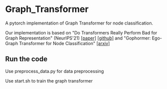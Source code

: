 # Graph_Transformer
A pytorch implementation of Graph Transformer for node classification.

Our implementation is based on "Do Transformers Really Perform Bad for Graph Representation" (NeurIPS'21) [[paper]](https://proceedings.neurips.cc/paper/2021/hash/f1c1592588411002af340cbaedd6fc33-Abstract.html) [[github]](https://github.com/microsoft/Graphormer) and "Gophormer: Ego-Graph Transformer for Node Classification" [[arxiv]](https://arxiv.org/abs/2110.13094)

## Run the code  
Use preprocess_data.py for data preprocessing

Use start.sh to train the graph transformer
